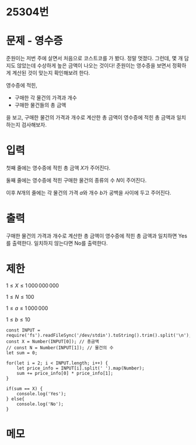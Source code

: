 # 25304번


# 문제 - 영수증
준원이는 저번 주에 살면서 처음으로 코스트코를 가 봤다. 정말 멋졌다. 그런데, 몇 개 담지도 않았는데 수상하게 높은 금액이 나오는 것이다! 준원이는 영수증을 보면서 정확하게 계산된 것이 맞는지 확인해보려 한다.

영수증에 적힌,

- 구매한 각 물건의 가격과 개수
- 구매한 물건들의 총 금액

을 보고, 구매한 물건의 가격과 개수로 계산한 총 금액이 영수증에 적힌 총 금액과 일치하는지 검사해보자.

# 입력
첫째 줄에는 영수증에 적힌 총 금액 
$X$가 주어진다.

둘째 줄에는 영수증에 적힌 구매한 물건의 종류의 수 
$N$이 주어진다.

이후 
$N$개의 줄에는 각 물건의 가격 
$a$와 개수 
$b$가 공백을 사이에 두고 주어진다.

# 출력
구매한 물건의 가격과 개수로 계산한 총 금액이 영수증에 적힌 총 금액과 일치하면 Yes를 출력한다. 일치하지 않는다면 No를 출력한다.

# 제한
$1 ≤ X ≤ 1\,000\,000\,000$ 


$1 ≤ N ≤ 100$ 


$1 ≤ a ≤ 1\,000\,000$ 


$1 ≤ b ≤ 10$ 

```
const INPUT = require('fs').readFileSync('/dev/stdin').toString().trim().split('\n');
const X = Number(INPUT[0]); // 총금액
// const N = Number(INPUT[1]); // 물건의 수
let sum = 0;

for(let i = 2; i < INPUT.length; i++) {
    let price_info = INPUT[i].split(' ').map(Number);
    sum += price_info[0] * price_info[1];
}

if(sum == X) {
    console.log('Yes');
} else{
    console.log('No');
}
```

# 메모
